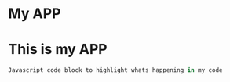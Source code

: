 My APP
=====
# This is my APP

```javascript
Javascript code block to highlight whats happening in my code
